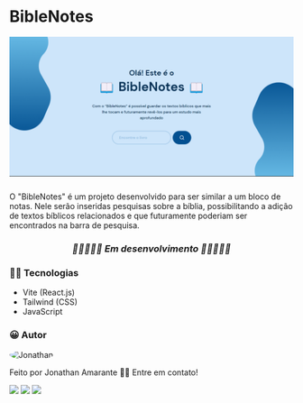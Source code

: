# BibleNotes

<img src="./public/banner.png" style="margin-bottom: 10px;">

O "BibleNotes" é um projeto desenvolvido para ser similar a um bloco de notas. Nele serão inseridas pesquisas sobre a bíblia, possibilitando a adição de textos bíblicos relacionados e que futuramente poderiam ser encontrados na barra de pesquisa.  

### <p style="margin-bottom: 10px; text-align: center; font-style: italic;">🚧🚧🚧🚧🚧 Em desenvolvimento 🚧🚧🚧🚧🚧</p>

### 👨‍💻 **Tecnologias**

- Vite (React.js)
- Tailwind (CSS)
- JavaScript

### 😀 **Autor**

<img style="border-radius: 50%;" src="https://avatars.githubusercontent.com/u/75747829?v=4" width="100px;" alt="Jonathan"/>

Feito por Jonathan Amarante 👋🏽 Entre em contato!

<a href = "mailto:contatorafaballerini@gmail.com"><img src="https://img.shields.io/badge/-Gmail-%23333?style=for-the-badge&logo=gmail&logoColor=white" target="_blank"></a>
<a href="https://www.instagram.com/jonathan.pr0/" target="_blank"><img src="https://img.shields.io/badge/-Instagram-%23E4405F?style=for-the-badge&logo=instagram&logoColor=white" target="_blank"></a>
<a href = "mailto:jonathan.almeida1793@gmail.com"><img src="https://img.shields.io/badge/Telegram-2CA5E0?style=for-the-badge&logo=telegram&logoColor=white" target="_blank"></a>